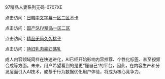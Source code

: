 97精品人妻系列无码-0707XE

点击访问：<a href="https://tfda.pages.dev/">日韩中文字幕一区二区不卡</a>

点击访问：<a href="https://bered.pages.dev/">国产SUV精品一区二区</a>

点击访问：<a href="https://bsdf-5f5.pages.dev/">精品无码久久桃子</a>

点击访问：<a href="https://bered.pages.dev/">艳妇乳肉豪妇荡乳</a>

成人内容领域同样在快速进化，AI已经开始影响内容推荐、个性化标签、甚至视频合成等方面。未来，用户希望看到的是更“懂自己”的平台，因此，在内容生产和分发层面引入AI技术，或基于行为数据优化用户体验，将成为核心竞争力。

<span style="display:none;">(https://github.com/bnm20250707/bnm1 ）</span>
